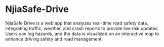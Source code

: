 # NjiaSafe-Drive
NjiaSafe Drive is a web app that analyzes real-time road safety data, integrating traffic, weather, and crash reports to provide live risk updates. Users can log hazards, and the data is visualized on an interactive map to enhance driving safety and road management.
